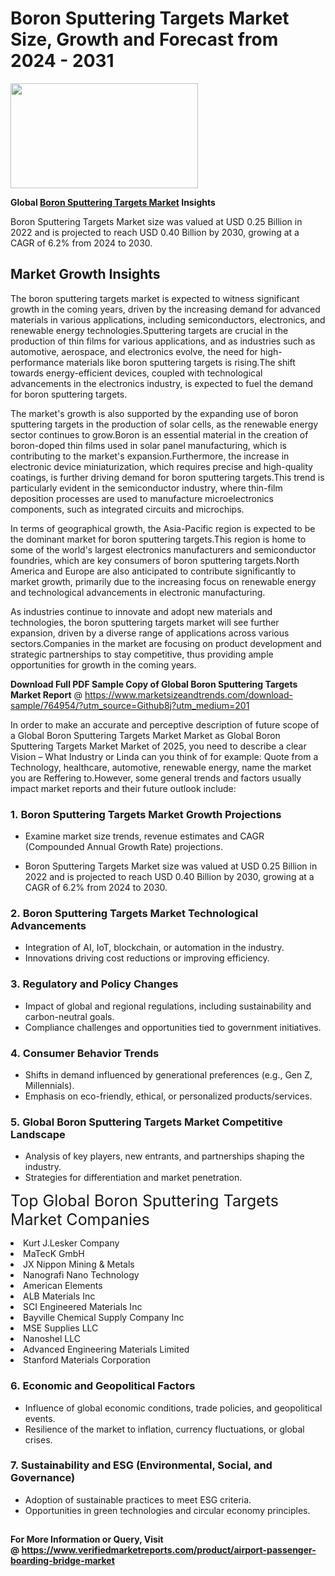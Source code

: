 <H1>Boron Sputtering Targets Market Size, Growth and Forecast from 2024 - 2031</H1><img class="aligncenter size-medium wp-image-584254" src="https://thirdeyenews.in/wp-content/uploads/2024/09/Global-Market-Research-300x168.jpeg" alt="" width="300" height="168" /><p><strong>Global&nbsp;<a href="https://www.marketsizeandtrends.com/download-sample/764954/?utm_source=Github8j?utm_medium=201">Boron Sputtering Targets Market</a> Insights</strong></p><p>Boron Sputtering Targets Market size was valued at USD 0.25 Billion in 2022 and is projected to reach USD 0.40 Billion by 2030, growing at a CAGR of 6.2% from 2024 to 2030.</p><p><h2>Market Growth Insights</h2> <p>The boron sputtering targets market is expected to witness significant growth in the coming years, driven by the increasing demand for advanced materials in various applications, including semiconductors, electronics, and renewable energy technologies.Sputtering targets are crucial in the production of thin films for various applications, and as industries such as automotive, aerospace, and electronics evolve, the need for high-performance materials like boron sputtering targets is rising.The shift towards energy-efficient devices, coupled with technological advancements in the electronics industry, is expected to fuel the demand for boron sputtering targets.</p> <p>The market's growth is also supported by the expanding use of boron sputtering targets in the production of solar cells, as the renewable energy sector continues to grow.Boron is an essential material in the creation of boron-doped thin films used in solar panel manufacturing, which is contributing to the market's expansion.Furthermore, the increase in electronic device miniaturization, which requires precise and high-quality coatings, is further driving demand for boron sputtering targets.This trend is particularly evident in the semiconductor industry, where thin-film deposition processes are used to manufacture microelectronics components, such as integrated circuits and microchips.</p> <p>In terms of geographical growth, the Asia-Pacific region is expected to be the dominant market for boron sputtering targets.This region is home to some of the world's largest electronics manufacturers and semiconductor foundries, which are key consumers of boron sputtering targets.North America and Europe are also anticipated to contribute significantly to market growth, primarily due to the increasing focus on renewable energy and technological advancements in electronic manufacturing.</p> <p>As industries continue to innovate and adopt new materials and technologies, the boron sputtering targets market will see further expansion, driven by a diverse range of applications across various sectors.Companies in the market are focusing on product development and strategic partnerships to stay competitive, thus providing ample opportunities for growth in the coming years.</p> <p><span class=""><strong>Download Full PDF Sample Copy of Global Boron Sputtering Targets Market Report</strong> @ <a href="https://www.marketsizeandtrends.com/download-sample/764954/?utm_source=Github8j?utm_medium=201" target="_blank">https://www.marketsizeandtrends.com/download-sample/764954/?utm_source=Github8j?utm_medium=201</a></span></p><p>In order to make an accurate and perceptive description of future scope of a Global&nbsp;Boron Sputtering Targets Market Market as Global&nbsp;Boron Sputtering Targets Market Market of 2025, you need to describe a clear Vision &ndash; What Industry or Linda can you think of for example: Quote from a Technology, healthcare, automotive, renewable energy, name the market you are Reffering to.However, some general trends and factors usually impact market reports and their future outlook include:</p><h3>1.&nbsp;<strong>Boron Sputtering Targets Market Growth Projections</strong></h3><ul><li>Examine market size trends, revenue estimates and CAGR (Compounded Annual Growth Rate) projections.</li><li><p>Boron Sputtering Targets Market size was valued at USD 0.25 Billion in 2022 and is projected to reach USD 0.40 Billion by 2030, growing at a CAGR of 6.2% from 2024 to 2030.</p></li></ul><h3>2.&nbsp;<strong>Boron Sputtering Targets Market Technological Advancements</strong></h3><ul><li>Integration of AI, IoT, blockchain, or automation in the industry.</li><li>Innovations driving cost reductions or improving efficiency.</li></ul><h3>3.&nbsp;<strong>Regulatory and Policy Changes</strong></h3><ul><li>Impact of global and regional regulations, including sustainability and carbon-neutral goals.</li><li>Compliance challenges and opportunities tied to government initiatives.</li></ul><h3>4.&nbsp;<strong>Consumer Behavior Trends</strong></h3><ul><li>Shifts in demand influenced by generational preferences (e.g., Gen Z, Millennials).</li><li>Emphasis on eco-friendly, ethical, or personalized products/services.</li></ul><h3>5.&nbsp;<strong>Global Boron Sputtering Targets Market Competitive Landscape</strong></h3><ul><li>Analysis of key players, new entrants, and partnerships shaping the industry.</li><li>Strategies for differentiation and market penetration.</li></ul><p data-pm-slice="1 1 []"><span style="color: inherit; font-family: inherit; font-size: 25px;">Top Global Boron Sputtering Targets Market Companies</span></p><div class="" data-test-id=""><p><li>Kurt J.Lesker Company</li><li> MaTecK GmbH</li><li> JX Nippon Mining & Metals</li><li> Nanografi Nano Technology</li><li> American Elements</li><li> ALB Materials Inc</li><li> SCI Engineered Materials Inc</li><li> Bayville Chemical Supply Company Inc</li><li> MSE Supplies LLC</li><li> Nanoshel LLC</li><li> Advanced Engineering Materials Limited</li><li> Stanford Materials Corporation</li></p></div><h3>6.&nbsp;<strong>Economic and Geopolitical Factors</strong></h3><ul><li>Influence of global economic conditions, trade policies, and geopolitical events.</li><li>Resilience of the market to inflation, currency fluctuations, or global crises.</li></ul><h3>7.&nbsp;<strong>Sustainability and ESG (Environmental, Social, and Governance)</strong></h3><ul><li>Adoption of sustainable practices to meet ESG criteria.</li><li>Opportunities in green technologies and circular economy principles.</li></ul><h2><strong style="font-size: 14px;">For More Information or Query, Visit @&nbsp;</strong><a style="background-color: #ffffff; font-size: 14px;" href="https://www.marketsizeandtrends.com/report/boron-sputtering-targets-market/" target="_blank">https://www.verifiedmarketreports.com/product/airport-passenger-boarding-bridge-market</a></h2>